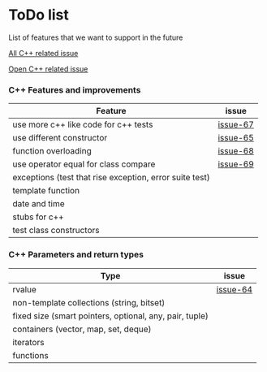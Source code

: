 <!---
name: ToDo
route: /docs/cpp/develop/todo
parent: Documentation
menu: Develop
description: Feature feature list   
--->

# ToDo list

List of features that we want to support in the future

[All C++ related issue](https://github.com/UnitTestBot/UTBotCpp/issues?q=label%3Acpp-syntax)

[Open C++ related issue](https://github.com/UnitTestBot/UTBotCpp/labels/cpp-syntax)

### C++ Features and improvements

| Feature                                                 | issue                                                         |
|---------------------------------------------------------|---------------------------------------------------------------|
| use more c++ like code for c++ tests                    | [issue-67](https://github.com/UnitTestBot/UTBotCpp/issues/67) |
| use different constructor                               | [issue-65](https://github.com/UnitTestBot/UTBotCpp/issues/65) |
| function overloading                                    | [issue-68](https://github.com/UnitTestBot/UTBotCpp/issues/68) |
| use operator equal for class compare                    | [issue-69](https://github.com/UnitTestBot/UTBotCpp/issues/69) |
| exceptions (test that rise exception, error suite test) |                                                               |
| template function                                       |                                                               |
| date and time                                           |                                                               |
| stubs for c++                                           |                                                               |
| test class constructors                                 |                                                               |

### C++ Parameters and return types

| Type                                                    | issue                                                         |
|---------------------------------------------------------|---------------------------------------------------------------|
| rvalue                                                  | [issue-64](https://github.com/UnitTestBot/UTBotCpp/issues/64) |
| non-template collections (string, bitset)               |                                                               |
| fixed size (smart pointers, optional, any, pair, tuple) |                                                               |
| containers (vector, map, set, deque)                    |                                                               |
| iterators                                               |                                                               |
| functions                                               |                                                               |
  